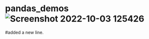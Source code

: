 # pandas_demos![Screenshot 2022-10-03 125426](https://user-images.githubusercontent.com/118295498/221285749-55f1fa6c-0783-4d14-b3ef-a508b2223107.png)
#added a new line.
